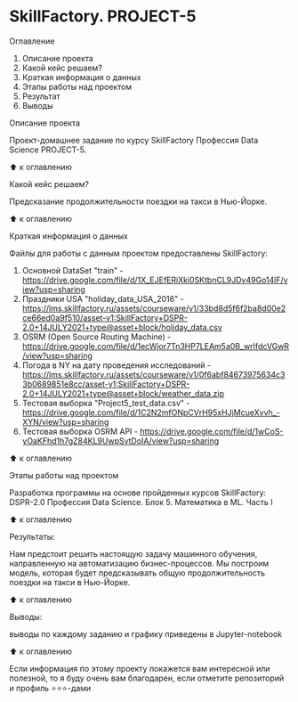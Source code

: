 # SkillFactory. PROJECT-5

Оглавление

1. Описание проекта
2. Какой кейс решаем?
3. Краткая информация о данных
4. Этапы работы над проектом
5. Результат
6. Выводы

Описание проекта

Проект-домашнее задание по курсу SkillFactory Профессия Data Science PROJECT-5.

⬆️ к оглавлению

Какой кейс решаем?

Предсказание продолжительности поездки на такси в Нью-Йорке.

⬆️ к оглавлению

Краткая информация о данных

Файлы для работы с данным проектом предоставлены SkillFactory:

1. Основной DataSet "train" - https://drive.google.com/file/d/1X_EJEfERiXki0SKtbnCL9JDv49Go14lF/view?usp=sharing
2. Праздники USA "holiday_data_USA_2016" - https://lms.skillfactory.ru/assets/courseware/v1/33bd8d5f6f2ba8d00e2ce66ed0a9f510/asset-v1:SkillFactory+DSPR-2.0+14JULY2021+type@asset+block/holiday_data.csv
3. OSRM (Open Source Routing Machine) - https://drive.google.com/file/d/1ecWjor7Tn3HP7LEAm5a0B_wrIfdcVGwR/view?usp=sharing
4. Погода в NY на дату проведения исследований - https://lms.skillfactory.ru/assets/courseware/v1/0f6abf84673975634c33b0689851e8cc/asset-v1:SkillFactory+DSPR-2.0+14JULY2021+type@asset+block/weather_data.zip
5. Тестовая выборка "Project5_test_data.csv" - https://drive.google.com/file/d/1C2N2mfONpCVrH95xHJjMcueXvvh_-XYN/view?usp=sharing
6. Тестовая выборка OSRM API - https://drive.google.com/file/d/1wCoS-yOaKFhd1h7gZ84KL9UwpSvtDoIA/view?usp=sharing


⬆️ к оглавлению

Этапы работы над проектом

Разработка программы на основе пройденных курсов SkillFactory: DSPR-2.0 Профессия Data Science. Блок 5. Математика в ML. Часть I

⬆️ к оглавлению

Результаты:

Нам предстоит решить настоящую задачу машинного обучения, направленную на автоматизацию бизнес-процессов. Мы построим модель, которая будет предсказывать общую продолжительность поездки на такси в Нью-Йорке.

⬆️ к оглавлению

Выводы:

выводы по каждому заданию и графику приведены в Jupyter-notebook

⬆️ к оглавлению

Если информация по этому проекту покажется вам интересной или полезной, то я буду очень вам благодарен, если отметите репозиторий и профиль ⭐️⭐️⭐️-дами

